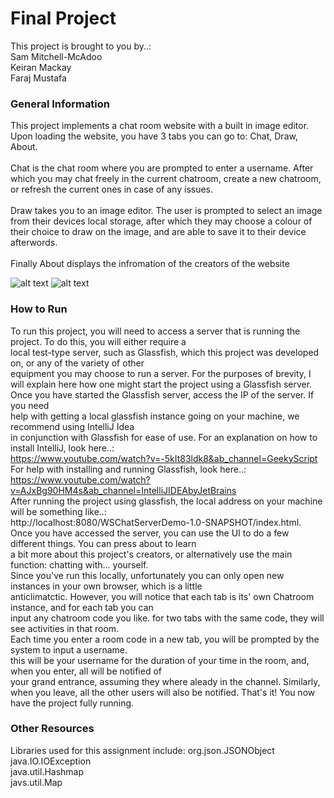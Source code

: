 # Final Project
This project is brought to you by..: <br>
Sam Mitchell-McAdoo <br>
Keiran Mackay <br>
Faraj Mustafa <br>

### General Information
This project implements a chat room website with a built in image editor. Upon loading the website, you have 3 tabs you can go to: Chat, Draw, About. <br> <br> Chat is the chat room where you are prompted to enter a username. After which you may chat freely in the current chatroom, create a new chatroom, or refresh the current ones in case of any issues. <br> <br> Draw takes you to an image editor. The user is prompted to select an image from their devices local storage, after which they may choose a colour of their choice to draw on the image, and are able to save it to their device afterwords. <br> <br> Finally About displays the infromation of the creators of the website <br>


![alt text](https://cdn.discordapp.com/attachments/220395098272170004/1096630874306531329/image.png)
![alt text](https://cdn.discordapp.com/attachments/220395098272170004/1096631006188028065/image.png)

### How to Run
To run this project, you will need to access a server that is running the project. To do this, you will either require a <br> local test-type server, such as Glassfish, which this project was developed on, or any of the variety of other <br> equipment you may choose to run a server. For the purposes of brevity, 
I will explain here how one might start the project using a Glassfish server. Once you have started the Glassfish server, access the IP of the server. If you need <br> help with getting a local glassfish instance going on your machine, we recommend using IntelliJ Idea <br> in conjunction with Glassfish for ease of use. For an explanation on how to install IntelliJ, look here..: <br>https://www.youtube.com/watch?v=-5kIt83ldk8&ab_channel=GeekyScript <br> For help with installing and running Glassfish, look here..: <br>https://www.youtube.com/watch?v=AJxBg90HM4s&ab_channel=IntelliJIDEAbyJetBrains  <br> After running the project using glassfish, the local address on your machine will be something like..: <br> http://localhost:8080/WSChatServerDemo-1.0-SNAPSHOT/index.html. <br>
Once you have accessed the server, you can use the UI to do a few different things. You can press about to learn <br> a bit more about this project's creators, or alternatively use the main function:
chatting with... yourself. <br>
Since you've run this locally, unfortunately you can only open new instances in your own browser, which is a little <br> anticlimatctic. However, you will notice that each tab is its' own Chatroom instance, and for each tab you can <br> input any chatroom code you like. for two tabs with the same code, they will see activities in that room. <br>
Each time you enter a room code in a new tab, you will be prompted by the system to input a username. <br>
this will be your username for the duration of your time in the room, and, when you enter, all will be notified of <br> your grand entrance, assuming they where aleady in the channel.
Similarly, when you leave, all the other users will also be notified. That's it! You now have the project fully running.

### Other Resources
Libraries used for this assignment include:
org.json.JSONObject<br> 
java.IO.IOException<br> 
java.util.Hashmap<br> 
javs.util.Map<br> 
